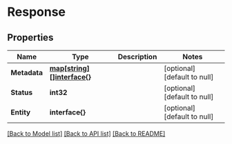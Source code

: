 # Response

## Properties
Name | Type | Description | Notes
------------ | ------------- | ------------- | -------------
**Metadata** | [**map[string][]interface{}**](array.md) |  | [optional] [default to null]
**Status** | **int32** |  | [optional] [default to null]
**Entity** | **interface{}** |  | [optional] [default to null]

[[Back to Model list]](../README.md#documentation-for-models) [[Back to API list]](../README.md#documentation-for-api-endpoints) [[Back to README]](../README.md)


